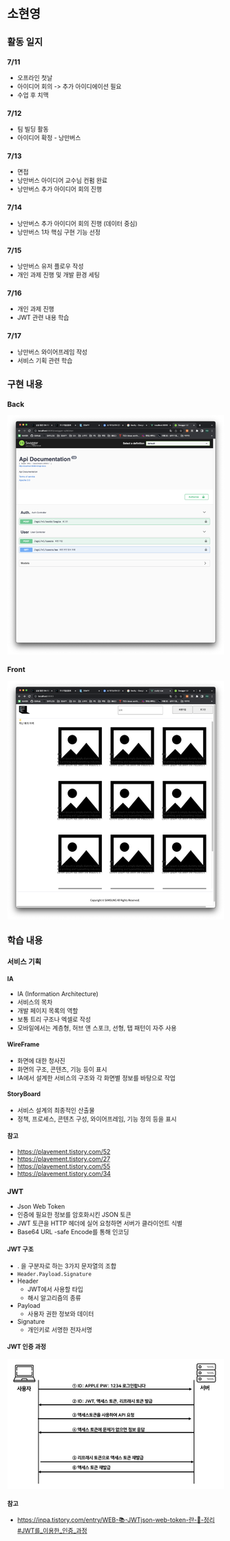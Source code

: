 # 소현영

## 활동 일지

### 7/11

- 오프라인 첫날
- 아이디어 회의 -> 추가 아이디에이션 필요
- 수업 후 치맥

### 7/12

- 팀 빌딩 활동
- 아이디어 확정 - 낭만버스

### 7/13

- 면접
- 낭만버스 아이디어 교수님 컨펌 완료
- 낭만버스 추가 아이디어 회의 진행

### 7/14

- 낭만버스 추가 아이디어 회의 진행 (데이터 중심)
- 낭만버스 1차 핵심 구현 기능 선정

### 7/15

- 낭만버스 유저 플로우 작성
- 개인 과제 진행 및 개발 환경 세팅

### 7/16

- 개인 과제 진행
- JWT 관련 내용 학습

### 7/17

- 낭만버스 와이어프레임 작성
- 서비스 기획 관련 학습

## 구현 내용

### Back

![Back API](images/image1.png)

### Front

![Front](images/image2.png)

## 학습 내용

### 서비스 기획

#### IA

- IA (Information Architecture)
- 서비스의 목차
- 개발 페이지 목록의 역할
- 보통 트리 구조나 엑셀로 작성
- 모바일에서는 계층형, 허브 앤 스포크, 선형, 탭 패턴이 자주 사용

#### WireFrame

- 화면에 대한 청사진
- 화면의 구조, 콘텐츠, 기능 등이 표시
- IA에서 설계한 서비스의 구조와 각 화면별 정보를 바탕으로 작업

#### StoryBoard

- 서비스 설계의 최종적인 산출물
- 정책, 프로세스, 콘텐츠 구성, 와이어프레임, 기능 정의 등을 표시

#### 참고

- https://plavement.tistory.com/52
- https://plavement.tistory.com/27
- https://plavement.tistory.com/55
- https://plavement.tistory.com/34

### JWT

- Json Web Token
- 인증에 필요한 정보를 암호화시킨 JSON 토큰
- JWT 토큰을 HTTP 헤더에 실어 요청하면 서버가 클라이언트 식별
- Base64 URL -safe Encode를 통해 인코딩

#### JWT 구조

- . 을 구분자로 하는 3가지 문자열의 조합
- `Header.Payload.Signature`
- Header
    - JWT에서 사용할 타입
    - 해시 알고리즘의 종류
- Payload
    - 사용자 권한 정보와 데이터
- Signature
    - 개인키로 서명한 전자서명

#### JWT 인증 과정

![JWT 인증 과정](images/image3.png)

#### 참고

- https://inpa.tistory.com/entry/WEB-📚-JWTjson-web-token-란-💯-정리#JWT를_이용한_인증_과정
